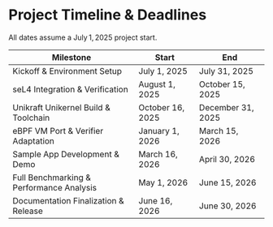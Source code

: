 # Project Timeline & Deadlines

All dates assume a July 1, 2025 project start.

| Milestone                                  | Start       | End         |
|--------------------------------------------|-------------|-------------|
| Kickoff & Environment Setup                | July 1, 2025| July 31, 2025|
| seL4 Integration & Verification            | August 1, 2025| October 15, 2025|
| Unikraft Unikernel Build & Toolchain       | October 16, 2025| December 31, 2025|
| eBPF VM Port & Verifier Adaptation         | January 1, 2026| March 15, 2026|
| Sample App Development & Demo              | March 16, 2026| April 30, 2026|
| Full Benchmarking & Performance Analysis   | May 1, 2026 | June 15, 2026|
| Documentation Finalization & Release       | June 16, 2026| June 30, 2026|